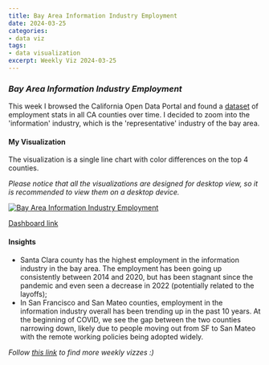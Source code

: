 ```yaml
---
title: Bay Area Information Industry Employment
date: 2024-03-25
categories:
- data viz
tags:
- data visualization
excerpt: Weekly Viz 2024-03-25
---
```


### *Bay Area Information Industry Employment*

This week I browsed the California Open Data Portal and found a [dataset](https://data.ca.gov/dataset/current-employment-statistics-ces-2/resource/98b69522-557e-464a-a2be-4226df433da1) of employment stats in all CA counties over time. I decided to zoom into the 'information' industry, which is the 'representative' industry of the bay area.  

#### My Visualization

The visualization is a single line chart with color differences on the top 4 counties.  

*Please notice that all the visualizations are designed for desktop view, so it is recommended to view them on a desktop device.*  

<div class='tableauPlaceholder' id='viz1711427625593' style='position: relative'>
  <noscript><a href='#'>
    <img alt='Bay Area Information Industry Employment ' src='https:&#47;&#47;public.tableau.com&#47;static&#47;images&#47;20&#47;20240325BayAreaInformationIndustryEmployment&#47;BayAreaInformationIndustryEmployment&#47;1_rss.png' style='border: none' />
  </a></noscript>
  <object class='tableauViz'  style='display:none;'>
    <param name='host_url' value='https%3A%2F%2Fpublic.tableau.com%2F' /> 
    <param name='embed_code_version' value='3' />
    <param name='site_root' value='' />
    <param name='name' value='20240325BayAreaInformationIndustryEmployment&#47;BayAreaInformationIndustryEmployment' />
    <param name='tabs' value='no' />
    <param name='toolbar' value='yes' />
    <param name='static_image' value='https:&#47;&#47;public.tableau.com&#47;static&#47;images&#47;20&#47;20240325BayAreaInformationIndustryEmployment&#47;BayAreaInformationIndustryEmployment&#47;1.png' /> 
    <param name='animate_transition' value='yes' />
    <param name='display_static_image' value='yes' />
    <param name='display_spinner' value='yes' />
    <param name='display_overlay' value='yes' />
    <param name='display_count' value='yes' />
    <param name='language' value='en-US' />
    <param name='filter' value='publish=yes' />
  </object></div>           
  <script type='text/javascript'>        
    var divElement = document.getElementById('viz1711427625593');        
    var vizElement = divElement.getElementsByTagName('object')[0];                
    if ( divElement.offsetWidth > 800 ) { vizElement.style.width='800px';vizElement.style.height='627px';} else if ( divElement.offsetWidth > 500 ) { vizElement.style.width='800px';vizElement.style.height='627px';} else { vizElement.style.width='100%';vizElement.style.height='727px';}             
    var scriptElement = document.createElement('script');          
    scriptElement.src = 'https://public.tableau.com/javascripts/api/viz_v1.js';          
    vizElement.parentNode.insertBefore(scriptElement, vizElement);             
  </script>

[Dashboard link](https://public.tableau.com/views/20240325BayAreaInformationIndustryEmployment/BayAreaInformationIndustryEmployment?:language=en-US&publish=yes&:sid=&:display_count=n&:origin=viz_share_link)
  
#### Insights
* Santa Clara county has the highest employment in the information industry in the bay area. The employment has been going up consistently between 2014 and 2020, but has been stagnant since the pandemic and even seen a decrease in 2022 (potentially related to the layoffs);  
* In San Francisco and San Mateo counties, employment in the information industry overall has been trending up in the past 10 years. At the beginning of COVID, we see the gap between the two counties narrowing down, likely due to people moving out from SF to San Mateo with the remote working policies being adopted widely.   
  
*Follow [this link](https://yudong-94.github.io/personal-website/project/WeeklyViz2024/) to find more weekly vizzes :)*
